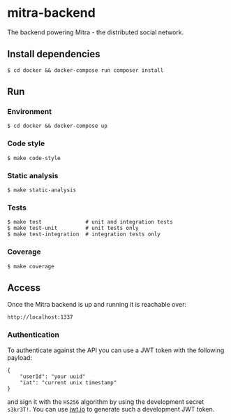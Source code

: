 # mitra-backend
The backend powering Mitra - the distributed social network.

## Install dependencies
```
$ cd docker && docker-compose run composer install
```

## Run
### Environment
```
$ cd docker && docker-compose up
```

### Code style
```
$ make code-style
```

### Static analysis
```
$ make static-analysis
```

### Tests
```
$ make test              # unit and integration tests
$ make test-unit         # unit tests only
$ make test-integration  # integration tests only
```

### Coverage
```
$ make coverage
```

## Access
Once the Mitra backend is up and running it is reachable over:

```
http://localhost:1337
```

### Authentication

To authenticate against the API you can use a JWT token with the following payload:

```
{
    "userId": "your uuid"
    "iat": "current unix timestamp"
}
```

and sign it with the `HS256` algorithm by using the development secret `s3kr3T!`. You can use [jwt.io](https://jwt.io/)
to generate such a development JWT token.
